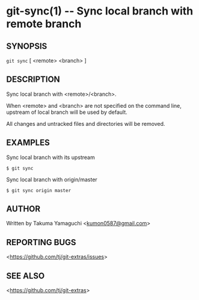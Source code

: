 git-sync(1) -- Sync local branch with remote branch
=================================================================

## SYNOPSIS

  `git sync` [ &lt;remote&gt; &lt;branch&gt; ]

## DESCRIPTION

  Sync local branch with &lt;remote&gt;/&lt;branch&gt;.
  
  When &lt;remote&gt; and &lt;branch&gt; are not specified on the command line, upstream of local branch will be used by default.
  
  All changes and untracked files and directories will be removed.

## EXAMPLES

  Sync local branch with its upstream

    $ git sync

  Sync local branch with origin/master

    $ git sync origin master

## AUTHOR

Written by Takuma Yamaguchi &lt;<kumon0587@gmail.com>&gt;

## REPORTING BUGS

&lt;<https://github.com/tj/git-extras/issues>&gt;

## SEE ALSO

&lt;<https://github.com/tj/git-extras>&gt;
